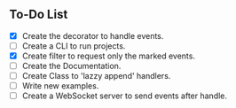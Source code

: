## To-Do List
- [X] Create the decorator to handle events.
- [ ] Create a CLI to run projects.
- [X] Create filter to request only the marked events.
- [ ] Create the Documentation.
- [ ] Create Class to 'lazzy append' handlers.
- [ ] Write new examples.
- [ ] Create a WebSocket server to send events after handle.
